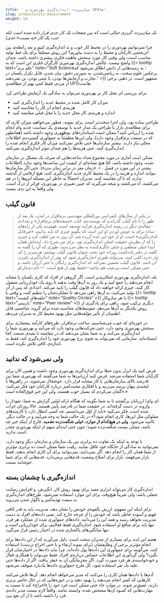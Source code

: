 ```yaml
---
title: ' میان‌پرده: اندازه‌گیری بهره‌وری و UFOها'
slug: productivity-measurement
weight: 14
---
```


<em>یک میان‌پرده، گریزی خیالی است که بین صفحات یک کار جدی قرار داده شده است (بله خب، یک کار  «به نسبت» جدی)</em>

چرا نمی‌توانیم بهره‌وری را در محیط کار خوب و بد اندازه‌گیری کنیم و بعد رابطه‌ی بین اثربخشی کارکنان و محیط را به دست بیاوریم؟ این روش مسلماً برای یک خط تولید مناسب است، ولی وقتی کار مورد سنجش ماهیت فکری بیشتری داشته باشد، چندان واضح نیست. چالش اندازه‌گیری بهره‌وری کارگران فکری این است که به {{< tooltip text="علم نرم" note="Soft Science؛ به زمینه‌هایی از دانش اطلاق می‌شود که برعکس علوم سخت، به ریاضی‌شدن، به صورتی دقیق، بیان شدن، قابل تکرار یکسان در تجارب و آزمایش‌ها بودن، یا عینی بودن، تن نمی‌دهند." >}} مشهور است. در ذهنی برخی از مردم، فقط کمی بهتر از مطالعه‌ی UFOهاست.

برای بررسی اثر محل کار بر بهره‌وری می‌توان به سادگی یک آزمایش طراحی کرد:

* میزان کار کامل شده در محیط جدید را اندازه‌گیری کنید
* هزینه‌ی انجام آن کار را محاسبه کنید
* اندازه و هزینه‌ی کار محل جدید را با محل قبلی مقایسه کنید

طراحی ساده بود، ولی اجرا سخت‌تر است. برای نمونه، چطور می‌خواهید میزان کاری که برای مطالعه‌ی بازار یا طراحی یک مدار جدید یا توسعه‌ی یک سیاست جدید وام انجام شده را ارزیابی کنید؟ ممکن است استانداردهای نوظهوری وجود داشته باشد (همانطور که در صنعت نرم‌افزار وجود دارد)، ولی این‌ها مطمئناً به جمع‌آوری گسترده‌ی اطلاعات محلی نیاز دارند. بیشتر سازمان‌ها حتی تلاش نمی‌کنند میزان کار فکری انجام شده را اندازه‌گیری کنند. حتی هزینه‌ها را هم چندان مؤثر اندازه‌گیری نمی‌کنند.

ممکن است آماری در مورد مجموع تعداد ساعت‌هایی که صرف یک مشکل در سازمان شده، وجود داشته باشد، امّا هیچ نشانه‌ای از کیفیت این ساعت‌ها وجود ندارد (اطلاعات بیشتر در این مورد در فصل ۱۰، «زمان مغز در برابر زمان بدن»). حتی اگر سازمان‌ها بتوانند اندازه و هزینه را در یک محیط کاری جدید اندازه‌گیری کنند، هیچ ارقامی از گذشته ندارند که با آن مقایسه کنند. مدیران احتمالاً به خاطر این مسئله ابروها را در هم می‌کشند، آه می‌کشند و نتیجه می‌گیرند که چنین تغییری در بهره‌وری، فراتر از درک است. ولی واقعاً به این بدی نیست.

## قانون گیلب

> در یکی از سال‌های کنفرانس بین‌المللی مهندسی نرم‌افزار در لندن، یک بعد از ظهر را با تام گیلب گذراندم که نویسنده‌ی کتاب «سنجه‌های نرم‌افزار» و تعدادی مقاله‌ی دیگر در زمینه اندازه‌گیری فرآیند توسعه است. فهمیدم یکی از راه‌های ساده برای به جوش آوردن او این است که بگویم چیزی که باید بدانیم، «غیرقابل اندازه‌گیری» است. او از خود این ایده آزرده شد. آن روز به من لطف کرد و چیزی را که از نظرش حقیقت اصلی اندازه‌گیری بود، برای من شرح داد. ایده‌اش همان ابتدا خیلی منطقی و خیلی دلگرم‌کننده به نظر می‌رسید، طوری که آن را کلمه به کلمه در دفتر یادداشت روزانه خود تحت عنوان قانون گیلب نوشتم:
*هرچیزی را که نیاز دارید کمّی کنید، می‌تواند طوری اندازه‌گیری شود که بهتر از اندازه‌گیری نکردن آن باشد.*
> قانون گیلب تضمین نمی‌کند که اندازه‌گیری رایگان یا حتی ارزان باشد، و حتی ممکن است بی‌عیب هم نباشد—فقط بهتر از هیچ است.
> <span>— تام دی‌مارکو</span>

بله، اندازه‌گیری بهره‌وری امکان‌پذیر است. اگر گروهی از افراد که کاری یکسان یا مشابه انجام می‌دهند را جمع کنید و یک روز به آن‌ها وقت بدهید تا روی یک خودارزیابی معقول کار کنند، چیزی ارائه خواهند داد که قانون گیلب را تایید می‌کند. اعدادی که پس از آن تولید می‌کنند، به آن‌ها راهی می‌دهد تا عملکردشان را تنظیم کنند، و وقتی با {{< tooltip text="حلقه‌های کیفیت" note="Quality Circles" >}} یا هر سازوکار {{< tooltip text="بازبینی" note="Peer review" >}} دیگری ترکیب شود، راهی برای یادگیری از روش یکدیگر به آن‌ها می‌دهد. متوسط‌های محاسبه شده برای گروه، شاخصی قابل اطمینان از تأثیر مؤلفه‌هایی مثل بهبود محیط کار به مدیران می‌دهد.

در حوزه‌ای که خوب می‌شناسیم، ساخت نرم‌افزار، طرح‌های کارآمد بیشماری برای سنجش بهره‌وری وجود دارد. حتی شرکت‌هایی وجود دارد که می‌آیند و بهره‌وری شما را اندازه‌گیری می‌کنند و به شما نشان می‌دهند که در مقایسه با بقیه‌ی صنعت کجا ایستاده‌اید. سازمانی که نمی‌تواند به نحوی نرخ بهره‌وری خود را اندازه‌گیری کند، فقط به اندازه‌ی کافی تلاش نکرده است.

## ولی نمی‌شود که ندانید

فرض کنید یک ابزار بدون خطا برای اندازه‌گیری بهره‌وری وجود داشت و همین الآن برای کارکنان شما استفاده می‌شد. فرض کنید ارزیابی‌ها به شما می‌گفتند که بهره‌وری شما بین ۵درصد بالای سازمان‌هایی با کار مشابه قرار دارد. خوشحال می‌شوید. در راهروها با لبخندی پنهان پرسه می‌زنید و با افکاری محبت‌آمیز درباره کارکنان خود فکر می‌کنید: «گمان می‌کردم که بسیار خوب هستند، ولی این خبر فوق‌العاده است.»

ای وای! ارزیابان برگشتند تا به شما بگویند که هنگام ارائه اولین گزارش به شما، نمودار را وارونه در دست گرفته‌اند. در حقیقت شما در ۵درصد پایین هستید. حالا روزتان خراب شده است. فکر می‌کنید «باید از اوّل می‌دانستم. چه کسی انتظار دارد با کارمندهای مفلوکی مثل این‌ها، کاری انجام شود؟» در یک حالت شما به وجد می‌آیید و در حالت دیگر، ناامید می‌شود. **ولی در هیچ‌کدام از موارد، خیلی شگفت‌زده نشدید.** فارغ از اینکه خبر چه باشد، ممکن نیست شگفت‌زده شوید؛ چون حتی ایده‌ای مبهم از اینکه بهره‌وری چقدر است ندارید.

با توجه به اینکه یک تفاوت ده برابری بین یک سازمان و سازمان دیگر وجود دارد، نمی‌توانید به سادگی از جایگاه خود غافل بمانید. رقیب شما ممکن است ده برابری مؤثرتر از شما همان کار را انجام دهد. اگر نمی‌دانید، نمی‌توانید برای آن کاری انجام بدهید. فقط بازار می‌فهمد. بازار برای اصلاح وضعیت قدم‌هایی برمی‌دارد، قدم‌هایی که برای شما خوشایند نیست.

## اندازه‌گیری با چشمان بسته

اندازه‌گیری کار می‌تواند ابزاری مفید برای بهبود روش کار، انگیزش، و افزایش رضایت شغلی باشد، ولی تقریباً هیچ‌وقت برای این موارد استفاده نمی‌شود. طرح‌های اندازه‌گیری به سمت تهدیدآمیز و ناگوار شدن می‌روند.

برای اینکه این مفهوم، ارزش بالقوه‌ی خودش را نشان دهد، مدیریت باید به قدر کافی فهیم و آسوده خاطر باشد که خودش را از چرخه خارج کند. یعنی داده‌های افراد به دست مدیریت نخواهد رسید و همه این را می‌دانند. داده‌های جمع‌آوری شده از عملکرد هر فرد، تنها باید برای منافع او استفاده شود. اندازه‌گیری فقط فعالیتی برای خودارزیابی است و تنها میانگین‌های پاکسازی شده در اختیار رئیس قرار می‌گیرد.

هضم این ایده برای بسیاری از مدیران سخت است. دلیل می‌آورند که از این داده‌ها برای انجام مؤثرتر برخی از وظایفشان (برای نمونه ارتقاء و یا حتی اخراج درست) استفاده کنند. می‌گویند برای جمع‌آوری این داده‌ها پول داده‌اند، چرا نباید داده‌ها در اختیارشان قرار بگیرد؟ ولی گردآوری این اطلاعات حساس درباره‌ی افراد، فقط می‌تواند با همکاری فعال و خودخواسته‌ی هر فرد صورت گیرد. اگر محرمانگی آن به خطر بیافتد، اگر از داده‌ها حتی علیه یک نفر استفاده شود، کل طرح جمع‌آوری داده‌ها یک‌باره متوقف می‌شود.

آدم‌ها با داده‌ها همان کاری را می‌کنند که مدیر می‌خواهد انجام دهد. آن‌ها تلاش می‌کنند کارهایی که کمتر انجام می‌دهند را بهبود دهند و در حوزه‌هایی که در حال حاضر برتری دارند، عمیق‌تر شوند. در موارد حاد حتی ممکن است فرد خود را «اخراج» کند تا نسبت به مهارت‌هایی که کمبود آن‌‌ها مشخص شده، وابسته نباشد. واقعاً لازم نیست مدیر داده‌ی فرد را داشته باشد تا از آن نفع ببرد.
